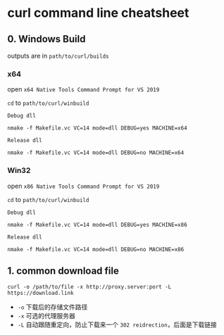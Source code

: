 # curl command line cheatsheet

## 0. Windows Build

outputs are in `path/to/curl/builds`

### x64

open `x64 Native Tools Command Prompt for VS 2019`

`cd` to `path/to/curl/winbuild`

`Debug dll`

`nmake -f Makefile.vc VC=14 mode=dll DEBUG=yes MACHINE=x64`

`Release dll`

`nmake -f Makefile.vc VC=14 mode=dll DEBUG=no MACHINE=x64`

### Win32

open `x86 Native Tools Command Prompt for VS 2019`

`cd` to `path/to/curl/winbuild`

`Debug dll`

`nmake -f Makefile.vc VC=14 mode=dll DEBUG=yes MACHINE=x86`

`Release dll`

`nmake -f Makefile.vc VC=14 mode=dll DEBUG=no MACHINE=x86`


## 1. common download file

`curl -o /path/to/file -x http://proxy.server:port -L https://download.link`

- `-o` 下载后的存储文件路径
- `-x` 可选的代理服务器
- `-L` 自动跟随重定向，防止下载来一个 `302 reidrection`，后面是下载链接

